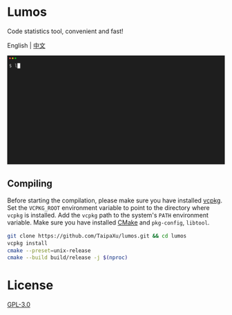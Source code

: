 # Lumos

Code statistics tool, convenient and fast!

English | [中文](./README_ZH.md)

![lumos](./lumos.gif)

## Compiling

Before starting the compilation, please make sure you have installed [vcpkg](https://github.com/microsoft/vcpkg). Set the `VCPKG_ROOT` environment variable to point to the directory where `vcpkg` is installed. Add the `vcpkg` path to the system's `PATH` environment variable.
Make sure you have installed [CMake](https://cmake.org) and `pkg-config`, `libtool`.

```sh
git clone https://github.com/TaipaXu/lumos.git && cd lumos
vcpkg install
cmake --preset=unix-release
cmake --build build/release -j $(nproc)
```

# License

[GPL-3.0](LICENSE)
